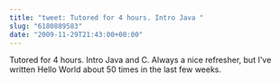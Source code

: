 ```yaml
---
title: "tweet: Tutored for 4 hours. Intro Java "
slug: "6180889583"
date: "2009-11-29T21:43:00+00:00"
---
```

Tutored for 4 hours. Intro Java and C. Always a nice refresher, but I've written Hello World about 50 times in the last few weeks.